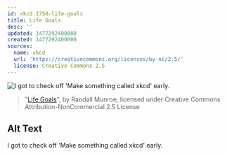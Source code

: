 ```yaml
---
id: xkcd.1750-life-goals
title: Life Goals
desc: ''
updated: 1477292400000
created: 1477292400000
sources:
  name: xkcd
  url: 'https://creativecommons.org/licenses/by-nc/2.5/'
  license: Creative Commons 2.5
---
```

![I got to check off 'Make something called xkcd' early.](https://imgs.xkcd.com/comics/life_goals.png)
> "[Life Goals](https://xkcd.com/1750/)", by Randall Munroe, licensed under Creative Commons Attribution-NonCommercial 2.5 License

## Alt Text
I got to check off 'Make something called xkcd' early.
